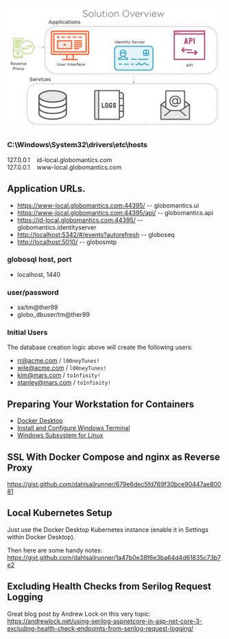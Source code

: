 ![overview](./overview.png)


### C:\Windows\System32\drivers\etc\hosts
<p>
127.0.0.1&nbsp;&nbsp;&nbsp;&nbsp;id-local.globomantics.com<br>
127.0.0.1&nbsp;&nbsp;&nbsp;&nbsp;www-local.globomantics.com
</p>

## Application URLs.

* https://www-local.globomantics.com:44395/			-- globomantics.ui
* https://www-local.globomantics.com:44395/api/		-- globomantics.api
* https://id-local.globomantics.com:44395/			-- globomantics.identityserver
* <http://localhost:5342/#/events?autorefresh>	    -- globoseq
* <http://localhost:5010/>							-- globosmtp

### globosql host, port
* localhost, 1440

### user/password
* sa/tm@ther99
* globo_dbuser/tm@ther99


### Initial Users
The database creation logic above will create the following users:
* rr@acme.com / `l00neyTunes!`
* wile@acme.com / `l00neyTunes!`
* kim@mars.com / `to1nfinity!`
* stanley@mars.com / `to1nfinity!`

## Preparing Your Workstation for Containers
* [Docker Desktop](https://www.docker.com/products/docker-desktop)
* [Install and Configure Windows Terminal](https://gist.github.com/dahlsailrunner/ec99e195b2a4903748a74df64a1f1a94)
* [Windows Subsystem for Linux](https://docs.microsoft.com/en-us/windows/wsl/install-win10)

## SSL With Docker Compose and nginx as Reverse Proxy
https://gist.github.com/dahlsailrunner/679e6dec5fd769f30bce90447ae80081

## Local Kubernetes Setup
Just use the Docker Desktop Kubernetes instance (enable it in Settings within Docker Desktop).

Then here are some handy notes: 
https://gist.github.com/dahlsailrunner/1a47b0e38f6e3ba64d4d61835c73b7e2

## Excluding Health Checks from Serilog Request Logging
Great blog post by Andrew Lock on this very topic:
https://andrewlock.net/using-serilog-aspnetcore-in-asp-net-core-3-excluding-health-check-endpoints-from-serilog-request-logging/
